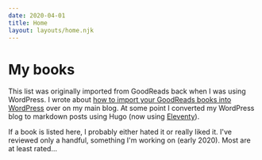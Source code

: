 ```yaml
---
date: 2020-04-01
title: Home
layout: layouts/home.njk
---
```

# My books

This list was originally imported from GoodReads back when I was using WordPress. I wrote about [how to import your GoodReads books into WordPress](https://glenn.thedixons.net/posts/how-to-import-your-goodreads-list-into-wordpress-for-free/) over on my main blog. At some point I converted my WordPress blog to markdown posts using Hugo (now using [Eleventy](https://11ty.dev)).

If a book is listed here, I probably either hated it or really liked it. I've reviewed only a handful, something I'm working on (early 2020). Most are at least rated...